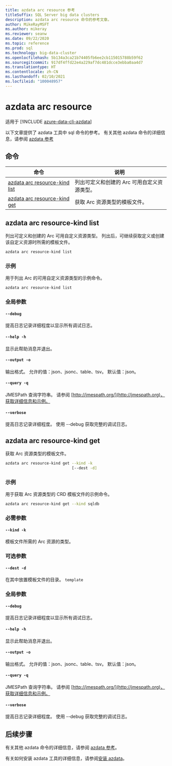 ```yaml
---
title: azdata arc resource 参考
titleSuffix: SQL Server big data clusters
description: azdata arc resource 命令的参考文章。
author: MikeRayMSFT
ms.author: mikeray
ms.reviewer: seanw
ms.date: 09/22/2020
ms.topic: reference
ms.prod: sql
ms.technology: big-data-cluster
ms.openlocfilehash: 5b134a3ca21b74405fb6ee2cb115015788b59f62
ms.sourcegitcommit: 917df4ffd22e4a229af7dc481dcce3ebba0aa4d7
ms.translationtype: HT
ms.contentlocale: zh-CN
ms.lasthandoff: 02/10/2021
ms.locfileid: "100048957"
---
```

# <a name="azdata-arc-resource"></a>azdata arc resource

适用于 [!INCLUDE [azure-data-cli-azdata](../../includes/azure-data-cli-azdata.md)]

以下文章提供了 azdata 工具中 sql 命令的参考。 有关其他 azdata 命令的详细信息，请参阅 [azdata 参考](reference-azdata.md)

## <a name="commands"></a>命令

|命令|说明|
| --- | --- |
[azdata arc resource-kind list](#azdata-arc-resource-kind-list) | 列出可定义和创建的 Arc 可用自定义资源类型。
[azdata arc resource-kind get](#azdata-arc-resource-kind-get) | 获取 Arc 资源类型的模板文件。
## <a name="azdata-arc-resource-kind-list"></a>azdata arc resource-kind list
列出可定义和创建的 Arc 可用自定义资源类型。 列出后，可继续获取定义或创建该自定义资源时所需的模板文件。
```bash
azdata arc resource-kind list 
```
### <a name="examples"></a>示例
用于列出 Arc 的可用自定义资源类型的示例命令。
```bash
azdata arc resource-kind list
```
### <a name="global-arguments"></a>全局参数
#### `--debug`
提高日志记录详细程度以显示所有调试日志。
#### `--help -h`
显示此帮助消息并退出。
#### `--output -o`
输出格式。  允许的值：json、jsonc、table、tsv。  默认值：json。
#### `--query -q`
JMESPath 查询字符串。 请参阅 [http://jmespath.org/](http://jmespath.org)，获取详细信息和示例。
#### `--verbose`
提高日志记录详细程度。 使用 --debug 获取完整的调试日志。
## <a name="azdata-arc-resource-kind-get"></a>azdata arc resource-kind get
获取 Arc 资源类型的模板文件。
```bash
azdata arc resource-kind get --kind -k 
                             [--dest -d]
```
### <a name="examples"></a>示例
用于获取 Arc 资源类型的 CRD 模板文件的示例命令。
```bash
azdata arc resource-kind get --kind sqldb
```
### <a name="required-parameters"></a>必需参数
#### `--kind -k`
模板文件所需的 Arc 资源的类型。
### <a name="optional-parameters"></a>可选参数
#### `--dest -d`
在其中放置模板文件的目录。
`template`
### <a name="global-arguments"></a>全局参数
#### `--debug`
提高日志记录详细程度以显示所有调试日志。
#### `--help -h`
显示此帮助消息并退出。
#### `--output -o`
输出格式。  允许的值：json、jsonc、table、tsv。  默认值：json。
#### `--query -q`
JMESPath 查询字符串。 请参阅 [http://jmespath.org/](http://jmespath.org)，获取详细信息和示例。
#### `--verbose`
提高日志记录详细程度。 使用 --debug 获取完整的调试日志。

## <a name="next-steps"></a>后续步骤

有关其他 azdata 命令的详细信息，请参阅 [azdata 参考](reference-azdata.md)。 

有关如何安装 azdata 工具的详细信息，请参阅[安装 azdata](..\install\deploy-install-azdata.md)。

